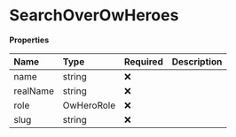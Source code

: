 # SearchOverOwHeroes

**Properties**

| Name     | Type       | Required | Description |
| :------- | :--------- | :------- | :---------- |
| name     | string     | ❌       |             |
| realName | string     | ❌       |             |
| role     | OwHeroRole | ❌       |             |
| slug     | string     | ❌       |             |
